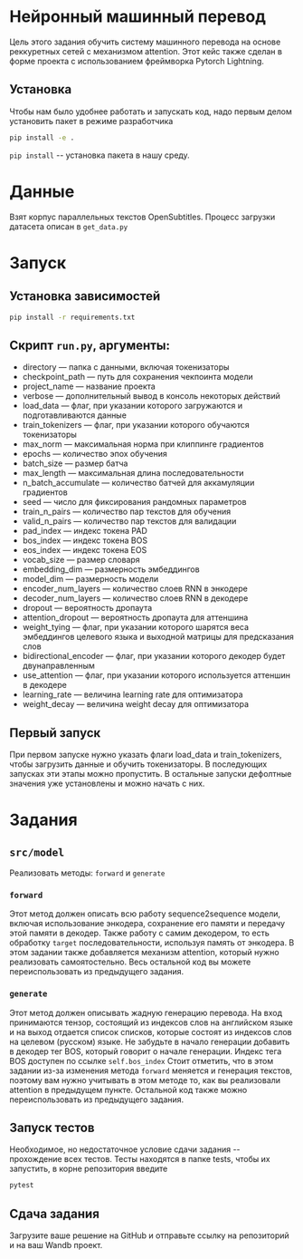 # Нейронный машинный перевод

Цель этого задания обучить систему машинного перевода на основе реккуретных сетей с механизмом attention.
Этот кейс также сделан в форме проекта с использованием фреймворка Pytorch Lightning.

## Установка
Чтобы нам было удобнее работать и запускать код, надо первым делом установить пакет в 
режиме разработчика
```bash
pip install -e .
```

`pip install` -- установка пакета в нашу среду.

# Данные

Взят корпус параллельных текстов OpenSubtitles. Процесс загрузки датасета описан в ```get_data.py```

# Запуск

## Установка зависимостей

```bash
pip install -r requirements.txt
```

## Скрипт ```run.py```, аргументы:
- directory — папка с данными, включая токенизаторы  
- checkpoint_path — путь для сохранения чекпоинта модели  
- project_name — название проекта  
- verbose — дополнительный вывод в консоль некоторых действий  
- load_data — флаг, при указании которого загружаются и подготавливаются данные  
- train_tokenizers — флаг, при указании которого обучаются токенизаторы  
- max_norm — максимальная норма при клиппинге градиентов  
- epochs — количество эпох обучения  
- batch_size — размер батча  
- max_length — максимальная длина последовательности  
- n_batch_accumulate — количество батчей для аккамуляции градиентов  
- seed — число для фиксирования рандомных параметров  
- train_n_pairs — количество пар текстов для обучения  
- valid_n_pairs — количество пар текстов для валидации  
- pad_index — индекс токена PAD  
- bos_index — индекс токена BOS  
- eos_index — индекс токена EOS  
- vocab_size — размер словаря  
- embedding_dim — размерность эмбеддингов  
- model_dim — размерность модели  
- encoder_num_layers — количество слоев RNN в энкодере  
- decoder_num_layers — количество слоев RNN в декодере  
- dropout — вероятность дропаута  
- attention_dropout — вероятность дропаута для аттеншина  
- weight_tying — флаг, при указании которого шарятся веса эмбеддингов целевого языка
и выходной матрицы для предсказания слов
- bidirectional_encoder — флаг, при указании которого декодер будет двунаправленным
- use_attention — флаг, при указании которого используется аттеншин в декодере  
- learning_rate — величина learning rate для оптимизатора  
- weight_decay — величина weight decay для оптимизатора

## Первый запуск
При первом запуске нужно указать флаги load_data и train_tokenizers, чтобы загрузить данные
и обучить токенизаторы. В последующих запусках эти этапы можно пропустить. В остальные запуски дефолтные значения уже установлены
и можно начать с них.

# Задания

## ```src/model```
Реализовать методы: ```forward``` и ```generate```

### ```forward```
Этот метод должен описать всю работу sequence2sequence модели, включая использование энкодера, сохранение его памяти и передачу этой памяти в декодер.
Также работу с самим декодером, то есть обработку ```target``` последовательности, используя память от энкодера. В этом задании также добавляется механизм attention,
 который нужно реализовать самоятостельно. Весь остальной код вы можете переиспользовать из предыдущего задания.

### ```generate```
Этот метод должен описывать жадную генерацию перевода. На вход принимаются тензор, состоящий из индексов слов на английском языке
и на выход отдается список списков, которые состоят из индексов слов на целевом (русском) языке. Не забудьте в начало генерации добавить в декодер тег BOS, который говорит о начале генерации.
Индекс тега BOS доступен по ссылке ```self.bos_index```
Стоит отметить, что в этом задании из-за изменения метода ```forward``` меняется и генерация текстов, поэтому вам нужно учитывать в этом методе то, как вы реализовали attention в предыдущем пункте.
Остальной код также можно переиспользовать из предыдущего задания.

## Запуск тестов
Необходимое, но недостаточное условие сдачи задания -- прохождение всех тестов.
Тесты находятся в папке tests, чтобы их запустить, в корне репозитория введите
```bash
pytest
```

## Сдача задания

Загрузите ваше решение на GitHub и отправьте ссылку на репозиторий и на ваш Wandb проект.
